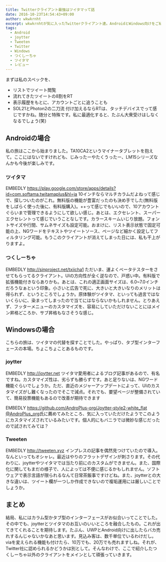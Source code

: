 ```yaml
---
title: Twitterクライアント最強はツイタマって話
date: 2016-10-23T14:54:43+09:00
author: wkwkrnht
excerpt: wkwkrnhtが気に入ったTwitterクライアント達。AndroidとWindows向けをご紹介。おそらく他では見ない名前ばかりだと思います。
tags:
  - Android
  - joytter
  - Tweeten
  - Twitter
  - Windows
  - つくしーちゃ
  - ツイタマ
  - レビュー
---
```

まずは私のスペックを、
  * リストでツイート閲覧
  * 流れてきたツイートの8割をRT
  * 表示履歴をもとに、アカウントごとに追うことも
  * SOL21とPhoton2の二刀流
付け加えるならRTは、タッチデバイスでって感じですかね。随分と特殊です。私に最適化すると、たぶん大衆受けはしなくなるでしょう(笑)

## Androidの場合

私の旅はここから始まりました。TA10CA2というマイナータブレットを抱えて。ここにはないですけれども、じみったーやたくうったー、LM15シリーズなんかも今後が楽しみです。

### ツイタマ

EMBEDLY https://play.google.com/store/apps/details?id=com.softama.twitamaplus&hl=ja
10インチならマルチカラムだよねって感じで、探しついたのがこれ。無料版の機能が豊富だったのも決め手でした(無料版をしばらく使った後に、有料版購入)。++って感じでもいいので、10アカウントぐらいまで管理できるようにして欲しい感じ。あとは、エクセレント、スーパーエクセレントって感じでいうことなしです。カラースキームいじり放題。フォントサイズや行間、サムネサイズも設定可能。おまけに、リスト表示状態で固定可能の上、NGワードをテキストやツイートソース、ページなど細かく設定してフィルタリング可能。もうこのクライアントが消えてしまった日には、私も干上がりますよ。

### つくしーちゃ

EMBEDLY http://sinproject.net/txiicha1
ただいま、運よくベータテスターをさせてもらってるクライアント。UIの方向性が全く逆なので、戸惑い中。有料版で拡張機能付きならありかも。あとは、これの適正画面サイズは、6.0~7.0インチだろうなぁという印象。小さいと広告で死に、大きいと大きいなりのメリットは得られず、というところでしょうか。原体験がツイタマ、といっても過言ではないくらいに、染まってしまったので当てにはならないかもしれません。とりあえず、フッターメニューのカスタマイズを、容易にしていただけないことにはメイン昇格どころか、サブ昇格もなさそうな感じ。

## Windowsの場合

こちらの旅は、ツイタマの代替を探すことでした。やっぱり、タブ型インターフェースの本場。ちょこちょことあるものです。

### joytter

EMBEDLY http://joytter.net
ツイタマ愛用者によるブログ記事があるので、有名ですね。カスタマイズ性は、劣らずも勝らずです。あと足りないは、NGワード機能ぐらいでしょうか。ただ、直近のメジャーアップデートによって、UIのカスタマイズがし難くなったのでそこで減点。それでも、要望ページが整備されていて、簡易投票機能もあるので改善が期待できます

EMBEDLY https://github.com/AndroPlus-org/Joytter-style2-white_flat
[@AndroPlus_org](http://twitter.com/AndroPlus_org)氏に薦めてみたところ、気に入っていただけたようでこのようにカスタマイズされているみたいです。個人的にもバニラでは微妙な感じだったので試されてみては？

### Tweeten

EMBEDLY http://tweeten.xyz
インプレスの記事を偶然見つけていたので導入。なんといってもオシャレ。最近はやりのフラットデザインが刺さります。その代わりに、joytterやツイタマでは当たり前にのカスタムができません。また、国際化に関してもまだの様子で、人によっては不便に感じるかもしれません。ソフトウェアで表示言語が限られるなんて日常茶飯事ですけどね。また、joytterとの大きな違いは、ツイート欄が一つしか作成できないので複垢運用には厳しいことでしょうか。

## まとめ

結局、私にはカラム型かタブ型のインターフェースがお似合いってことでした。その中でも、joytterとツイタマのお互いのいいところを融合したもの。これが出てきてくれることを期待します。たぶん、UWPとAndroid向けに出したらバカ売れするんじゃないかなあと思います。見込み客は、数千単位でいるわけだし。viaを変えられる機能も付けたら、10万でも、20万でも売れますしね。それが、Twitter社に認められるかどうかは別として。そんなわけで、ここで紹介したつくしーちゃ以外のクライアントをメインとして頑張っていきます。
